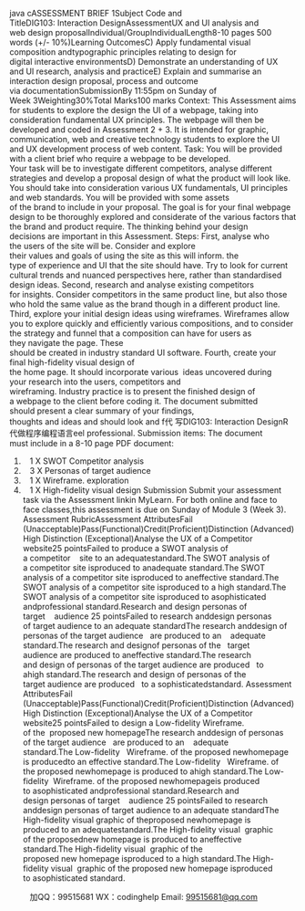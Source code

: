 java cASSESSMENT BRIEF 1Subject Code and TitleDIG103: Interaction DesignAssessmentUX and UI analysis and web design proposalIndividual/GroupIndividualLength8-10 pages 500 words (+/- 10%)Learning OutcomesC) Apply fundamental visual composition andtypographic principles relating to design for digital interactive environmentsD) Demonstrate an understanding of UX and UI research, analysis and practiceE) Explain and summarise an interaction design proposal, process and outcome via documentationSubmissionBy 11:55pm on Sunday of Week 3Weighting30%Total Marks100 marks
Context:
This Assessment aims for students to explore the design the UI of a webpage, taking into consideration fundamental UX principles. The webpage will then be developed and coded in Assessment 2 + 3. It is intended for graphic, communication, web and creative technology students to explore the UI and UX development process of web content.
Task:
You will be provided with a client brief who require a webpage to be developed. Your task will be to investigate different competitors, analyse different strategies and develop a proposal design of what the product will look like. You should take into consideration various UX fundamentals, UI principles and web standards. You will be provided with some assets of the brand to include in your proposal. The goal is for your final webpage design to be thoroughly explored and considerate of the various factors that the brand and product require. The thinking behind your design decisions are important in this Assessment.
Steps:
First, analyse who the users of the site will be. Consider and explore their values and goals of using the site as this will inform. the type of experience and UI that the site should have. Try to look for current cultural trends and nuanced perspectives here, rather than standardised design ideas.
Second, research and analyse existing competitors for insights. Consider competitors in the same product line, but also those who hold the same value as the brand though in a different product line.
Third, explore your initial design ideas using wireframes. Wireframes allow you to explore quickly and efficiently various compositions, and to consider the strategy and funnel that a composition can have for users as they navigate the page. These should be created in industry standard UI software.
Fourth, create your final high-fidelity visual design of the home page. It should incorporate various  ideas uncovered during your research into the users, competitors and wireframing. Industry practice is to present the finished design of a webpage to the client before coding it.
The document submitted should present a clear summary of your findings, thoughts and ideas and should look and f代 写DIG103: Interaction DesignR
代做程序编程语言eel professional.
Submission items:
The document must include in a 8-10 page PDF document:
1.    1 X SWOT Competitor analysis
2.    3 X Personas of target audience
3.    1 X Wireframe. exploration
4.    1 X High-fidelity visual design
Submission
Submit your assessment task via the Assessment linkin MyLearn. For both online and face to face classes,this assessment is due on Sunday of Module 3 (Week 3).
Assessment RubricAssessment AttributesFail (Unacceptable)Pass(Functional)Credit(Proficient)Distinction (Advanced)High Distinction (Exceptional)Analyse the UX of a Competitor website25 pointsFailed to produce a SWOT analysis of a competitor    site to an adequatestandard.The SWOT analysis of a competitor site isproduced to anadequate standard.The SWOT analysis of a competitor site isproduced to aneffective standard.The SWOT analysis of a competitor site isproduced to a high standard.The SWOT analysis of a competitor site isproduced to asophisticated andprofessional standard.Research and design personas of target    audience
25 pointsFailed to research anddesign personas of target audience to an adequate standardThe research anddesign of personas of the target audience   are produced to an    adequate standard.The research and designof personas of the   target audience are produced to aneffective standard.The research and design of personas of the target audience are produced   to ahigh standard.The research and design of personas of the target audience are produced   to a sophisticatedstandard.
Assessment AttributesFail (Unacceptable)Pass(Functional)Credit(Proficient)Distinction (Advanced)High Distinction (Exceptional)Analyse the UX of a Competitor website25 pointsFailed to design a Low-fidelity Wireframe. of the  proposed new homepageThe research anddesign of personas of the target audience   are produced to an    adequate standard.The Low-fidelity   Wireframe. of the proposed newhomepage is producedto an effective standard.The Low-fidelity   Wireframe. of the proposed newhomepage is produced to ahigh standard.The Low-fidelity  Wireframe. of the proposed newhomepageis produced to asophisticated andprofessional standard.Research and design personas of target    audience
25 pointsFailed to research anddesign personas of target audience to an adequate standardThe High-fidelity visual graphic of theproposed newhomepage is produced to an adequatestandard.The High-fidelity visual  graphic of the proposednew homepage is produced to aneffective standard.The High-fidelity visual  graphic of the proposed new homepage isproduced to a high standard.The High-fidelity visual  graphic of the proposed new homepage isproduced to asophisticated standard.


         
加QQ：99515681  WX：codinghelp  Email: 99515681@qq.com
